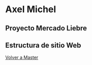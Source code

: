 <h1>Axel Michel</h1>
<h2>Proyecto Mercado Liebre</h2>
<h2><strong>Estructura de sitio Web</strong></h2>
<a href="https://github.com/axelmichel515/mercadoLiebre/tree/master">Volver a Master</a>